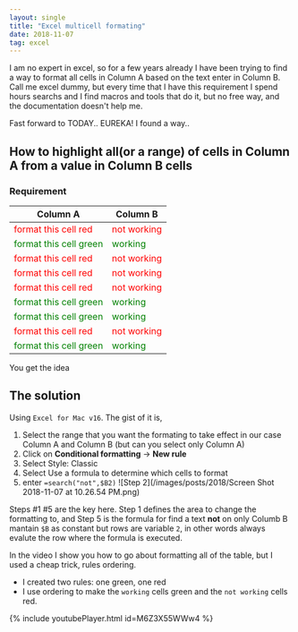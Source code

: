 ```yaml
---
layout: single
title: "Excel multicell formating"
date: 2018-11-07
tag: excel
---
```

I am no expert in excel, so for a few years already I have been trying to find a way to format all cells in Column A based on the text enter in Column B. Call me excel dummy, but every time that I have this requirement I spend hours searchs and I find macros and tools that do it, but no free way, and the documentation doesn't help me.

Fast forward to TODAY.. EUREKA! I found a way.. 

## How to highlight all(or a range) of cells in Column A from a value in Column B cells
### Requirement
| Column A | Column B |
| --- | ---|
| <font color="red">format this cell red</font>     | <font color="red">not working </font>| 
| <font color="green">format this cell green</font> | <font color="green">working </font>|
| <font color="red">format this cell red</font>     | <font color="red">not working </font>|
| <font color="red">format this cell red</font>     | <font color="red">not working </font>| 
| <font color="red">format this cell red</font>     | <font color="red">not working </font>| 
| <font color="green">format this cell green</font> | <font color="green">working </font>|
| <font color="green">format this cell green</font> | <font color="green">working </font>|
| <font color="red">format this cell red</font>     | <font color="red">not working </font>|
| <font color="green">format this cell green</font> | <font color="green">working </font>|

You get the idea

## The solution
Using `Excel for Mac v16`. The gist of it is,
1. Select the range that you want the formating to take effect in our case Column A and Column B (but can you select only Column A)
2. Click on **Conditional formatting** -> **New rule** 
3. Select Style: Classic
4. Select Use a formula to determine which cells to format
5. enter `=search("not",$B2)`
![Step 2](/images/posts/2018/Screen Shot 2018-11-07 at 10.26.54 PM.png)

Steps #1 #5 are the key here. Step 1 defines the area to change the formatting to, and Step 5 is the formula for find a text **not** on only Columb B mantain `$B` as constant but rows are variable `2`, in other words always evalute the row where the formula is executed.

In the video I show you how to go about formatting all of the table, but I used a cheap trick, rules ordering.
- I created two rules: one green, one red
- I use ordering to make the `working` cells green and the `not working` cells red.

{% include youtubePlayer.html id=M6Z3X55WWw4 %}

